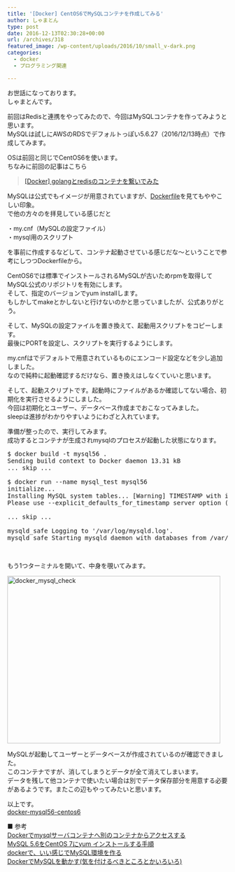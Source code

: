 ```yaml
---
title: '[Docker] CentOS6でMySQLコンテナを作成してみる'
author: しゃまとん
type: post
date: 2016-12-13T02:30:28+00:00
url: /archives/318
featured_image: /wp-content/uploads/2016/10/small_v-dark.png
categories:
  - docker
  - プログラミング関連

---
```

お世話になっております。  
しゃまとんです。

前回はRedisと連携をやってみたので、今回はMySQLコンテナを作ってみようと思います。  
MySQLは試しにAWSのRDSでデフォルトっぽい5.6.27（2016/12/13時点）で作成してみます。

OSは前回と同じでCentOS6を使います。  
ちなみに前回の記事はこちら

<blockquote class="wp-embedded-content">
  <p>
    <a href="http://shamaton.orz.hm/blog/archives/310">[Docker] golangとredisのコンテナを繋いでみた</a>
  </p>
</blockquote>



MySQLは公式でもイメージが用意されていますが、[Dockerfile][1]を見てもややこしい印象。  
で他の方々のを拝見している感じだと

・my.cnf（MySQLの設定ファイル）  
・mysql用のスクリプト

を事前に作成するなどして、コンテナ起動させている感じだな〜ということで参考にしつつDockerfileから。



CentOS6では標準でインストールされるMySQLが古いためrpmを取得してMySQL公式のリポジトリを有効にします。  
そして、指定のバージョンでyum installします。  
もしかしてmakeとかしないと行けないのかと思っていましたが、公式ありがとう。

そして、MySQLの設定ファイルを置き換えて、起動用スクリプトをコピーします。  
最後にPORTを設定し、スクリプトを実行するようにします。

my.cnfはでデフォルトで用意されているものにエンコード設定などを少し追加しました。  
なので純粋に起動確認するだけなら、置き換えはしなくていいと思います。



そして、起動スクリプトです。起動時にファイルがあるか確認してない場合、初期化を実行させるようにしました。  
今回は初期化とユーザー、データベース作成までおこなってみました。  
sleepは進捗がわかりやすいようにわざと入れています。



準備が整ったので、実行してみます。  
成功するとコンテナが生成されmysqlのプロセスが起動した状態になります。

<pre class="lang:sh decode:true ">$ docker build -t mysql56 .
Sending build context to Docker daemon 13.31 kB
... skip ...

$ docker run --name mysql_test mysql56
initialize...
Installing MySQL system tables... [Warning] TIMESTAMP with implicit DEFAULT value is deprecated. 
Please use --explicit_defaults_for_timestamp server option (see documentation for more details).

... skip ...

mysqld_safe Logging to '/var/log/mysqld.log'.
mysqld_safe Starting mysqld daemon with databases from /var/lib/mysql</pre>

&nbsp;

もう1つターミナルを開いて、中身を覗いてみます。

[<img src="http://shamaton.orz.hm/blog/wp-content/uploads/2016/10/docker_mysql_check.png" alt="docker_mysql_check" width="487" height="383" class="aligncenter size-full wp-image-323" />][2]

MySQLが起動してユーザーとデータベースが作成されているのが確認できました。  
このコンテナですが、消してしまうとデータが全て消えてしまいます。  
データを残して他コンテナで使いたい場合は別でデータ保存部分を用意する必要があるようです。またこの辺もやってみたいと思います。

以上です。  
[docker-mysql56-centos6][3]

■ 参考  
<a href="http://j-caw.co.jp/blog/?p=1583" target="_blank">Dockerでmysqlサーバコンテナへ別のコンテナからアクセスする<br /> </a><a href="http://weblabo.oscasierra.net/installing-mysql56-centos7-yum/" target="_blank">MySQL 5.6をCentOS 7にyum インストールする手順<br /> </a><a href="http://qiita.com/akinoriikeda/items/db4291dc4db3aa7c4b55" target="_blank">dockerで、いい感じでMySQL環境を作る<br /> </a><a href="http://qiita.com/TakamiChie/items/a7437b1a24961ba9c83e" target="_blank">DockerでMySQLを動かす(気を付けるべきところとかいろいろ)</a>

 [1]: https://github.com/docker-library/mysql/blob/a03bccc7dc259d817643b0ca0bfcf7ce52ea3906/5.6/Dockerfile
 [2]: http://shamaton.orz.hm/blog/wp-content/uploads/2016/10/docker_mysql_check.png
 [3]: https://github.com/shamaton/docker-mysql56-centos6
